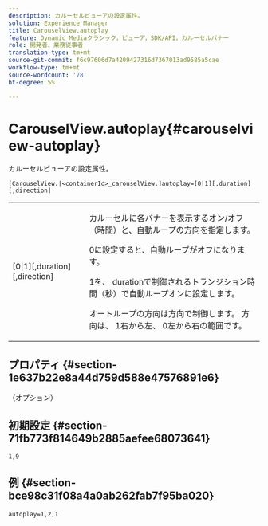 ```yaml
---
description: カルーセルビューアの設定属性。
solution: Experience Manager
title: CarouselView.autoplay
feature: Dynamic Mediaクラシック，ビューア，SDK/API，カルーセルバナー
role: 開発者、業務従事者
translation-type: tm+mt
source-git-commit: f6c97606d7a4209427316d7367013ad9585a5cae
workflow-type: tm+mt
source-wordcount: '78'
ht-degree: 5%

---
```



# CarouselView.autoplay{#carouselview-autoplay}

カルーセルビューアの設定属性。

`[CarouselView.|<containerId>_carouselView.]autoplay=[0|1][,duration][,direction]`

<table id="table_441553CD34C94A58A9D7CBF772DEDDB6"> 
 <tbody> 
  <tr> 
   <td colname="col1"> <p> <span class="codeph">[0|1][,duration][,direction]</span> </p> </td> 
   <td colname="col2"> <p> カルーセルに各バナーを表示するオン/オフ（時間）と、自動ループの方向を指定します。 </p> <p><span class="codeph"> 0</span>に設定すると、自動ループがオフになります。 </p> <p><span class="codeph"> 1</span>を、<span class="codeph"> duration</span>で制御されるトランジション時間（秒）で自動ループオンに設定します。 </p> <p>オートループの方向は<span class="codeph">方向</span>で制御します。 <span class="codeph">方向</span>は、<span class="codeph"> 1</span>右から左、<span class="codeph"> 0</span>左から右の範囲です。 </p> </td> 
  </tr> 
 </tbody> 
</table>

## プロパティ {#section-1e637b22e8a44d759d588e47576891e6}

（オプション）

## 初期設定 {#section-71fb773f814649b2885aefee68073641}

`1,9`

## 例 {#section-bce98c31f08a4a0ab262fab7f95ba020}

```
autoplay=1,2,1
```

